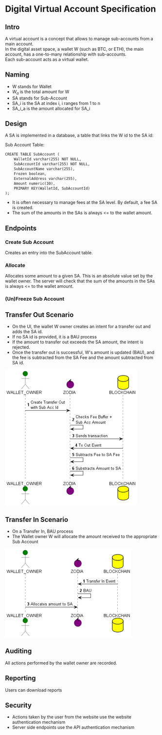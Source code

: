 # Digital Virtual Account Specification

## Intro

A virtual account is a concept that allows to manage sub-accounts from a main account.  
In the digital asset space, a wallet W (such as BTC, or ETH), the main account, has a one-to-many
relationship with sub-accounts.   
Each sub-account acts as a virtual wallet.

## Naming
- W stands for Wallet
- $W_a$ is the total amount for W
- SA stands for Sub-Account
- SA_i is the SA at index i, i ranges from 1 to n
- SA_i_a is the amount allocated for SA_i

## Design
A SA is implemented in a database, a table that links the W id to the SA id:

Sub Account Table:

```postgres-sql
CREATE TABLE SubAccount (
    WalletId varchar(255) NOT NULL,
    SubAccountId varchar(255) NOT NULL,
    SubAccountName varchar(255),
    Frozen boolean,
    ExternalAddress varchar(255),
    Amount numeric(30),
    PRIMARY KEY(WalletId, SubAccountId)
);
```

- It is often necessary to manage fees at the SA level. By default, a fee SA is created.
- The sum of the amounts in the SAs is always <= to the wallet amount.

## Endpoints

### Create Sub Account
Creates an entry into the SubAccount table.

### Allocate
Allocates some amount to a given SA.
This is an absolute value set by the wallet owner.
The server will check that the sum of the amounts in the SAs is always <= to the wallet amount.

### (Un)Freeze Sub Account

## Transfer Out Scenario
- On the UI, the wallet W owner creates an intent for a transfer out and adds the SA id.
- If no SA id is provided, it is a BAU process
- If the amount to transfer out exceeds the SA amount, the intent is rejected.
- Once the transfer out is successful, W's amount is updated (BAU), and the fee is subtracted from the SA Fee and the amount
subtracted from SA id.

![Tx Out Flow](./va-tx-out.png)

## Transfer In Scenario
- On a Transfer In, BAU process
- The Wallet owner W will allocate the amount received to the appropriate Sub Account

![Tx In Flow](./va-tx-in.png)

## Auditing
All actions performed by the wallet owner are recorded.

## Reporting
Users can download reports

## Security
- Actions taken by the user from the website use the website authentication mechanism
- Server side endpoints use the API authentication mechanism
